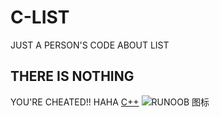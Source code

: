 # C-LIST
JUST A PERSON'S CODE ABOUT LIST

## THERE IS NOTHING















YOU'RE CHEATED!! HAHA
[C++](https://www.runoob.com/cplusplus/cpp-tutorial.html)
![RUNOOB 图标](http://static.runoob.com/images/runoob-logo.png "RUNOOB")
